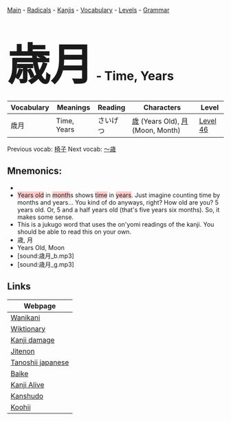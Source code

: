 <style> bigfont {font-size: 100px}</style>
[Main](../README.md) -
[Radicals](../radicals.md) -
[Kanjis](../kanjis.md) -
[Vocabulary](../vocabulary.md) -
[Levels](../levels.md) -
[Grammar](../grammar.md)
# <bigfont> 歳月</bigfont> - Time, Years 

| Vocabulary | Meanings | Reading | Characters | Level |
| --- | --- | --- | --- | --- |
| 歳月 | Time, Years | さいげつ |  [歳](../kanjis/歳.md) (Years Old), [月](../kanjis/月.md) (Moon, Month) | [Level 46](../levels/wk_level46.md) |

Previous vocab: [椅子](椅子.md) Next vocab: [〜歳](〜歳.md) 

## Mnemonics:

* 
* <span style="background-color:#ffcccb"> Years old</span> in <span style="background-color:#ffcccb"> month</span>s shows <span style="background-color:#ffcccb"> time</span> in <span style="background-color:#ffcccb"> years</span>. Just imagine counting time by months and years... You kind of do anyways, right? How old are you? 5 years old. Or, 5 and a half years old (that's five years six months). So, it makes some sense.
* This is a jukugo word that uses the on'yomi readings of the kanji. You should be able to read this on your own.
* 歳, 月
* Years Old, Moon
* [sound:歳月_b.mp3]
* [sound:歳月_g.mp3]


## Links 

| Webpage |
| --- |
| [Wanikani          ](https://www.wanikani.com/kanji/歳月) |
| [Wiktionary        ](https://en.wiktionary.org/wiki/歳月) |
| [Kanji damage      ](http://www.kanjidamage.com/kanji/search?utf8=✓&q=歳月) |
| [Jitenon           ](https://jitenon.com/kanji/歳月) |
| [Tanoshii japanese ](https://www.tanoshiijapanese.com/dictionary/kanji.cfm?k=歳月) |
| [Baike             ](https://baike.baidu.com/item/歳月) |
| [Kanji Alive       ](https://app.kanjialive.com/歳月) |
| [Kanshudo          ](https://www.kanshudo.com/searchmn?q=歳月) |
| [Koohii            ](https://kanji.koohii.com/study/kanji/歳月) |
